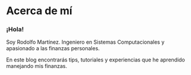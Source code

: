 # Acerca de mí

### ¡Hola!

Soy Rodolfo Martínez. Ingeniero en Sistemas Computacionales y apasionado a las finanzas personales.

En este blog encontrarás tips, tutoriales y experiencias que he aprendido manejando mis finanzas.
